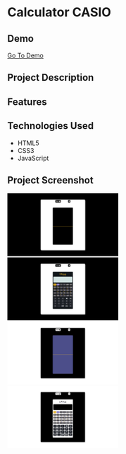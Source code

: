 # Calculator CASIO

## Demo
[Go To Demo]()

## Project Description

## Features

## Technologies Used
- HTML5
- CSS3
- JavaScript


## Project Screenshot

<img src="./image/1.png" width="50%" alt="Project ScreenShot" style="display: inline-block;">
<img src="./image/2.png" width="50%" alt="Project ScreenShot" style="display: inline-block;">
<img src="./image/3.png" width="50%" alt="Project ScreenShot" style="display: inline-block;">
<img src="./image/4.png" width="50%" alt="Project ScreenShot" style="display: inline-block;">


